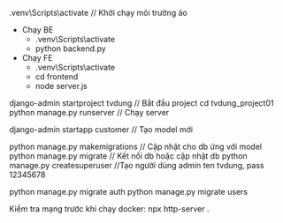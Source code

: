 .venv\Scripts\activate // Khởi chạy môi trường ảo

- Chạy BE
  - .venv\Scripts\activate
  - python backend.py
- Chạy FE
  - .venv\Scripts\activate
  - cd frontend
  - node server.js

django-admin startproject tvdung // Bắt đầu project
cd tvdung_project01
python manage.py runserver // Chạy server

django-admin startapp customer // Tạo model mới

python manage.py makemigrations // Cập nhật cho db ứng với model
python manage.py migrate // Kết nối db hoặc cập nhật db
python manage.py createsuperuser //Tạo người dùng admin ten tvdung, pass 12345678

python manage.py migrate auth
python manage.py migrate users

Kiểm tra mạng trước khi chạy docker: npx http-server .
